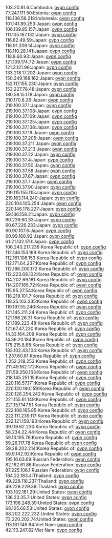 103.20.81.6:Cambodia: [ovpn config](vpn/103_20_81_6.ovpn)  
77.247.111.50:Estonia: [ovpn config](vpn/77_247_111_50.ovpn)  
118.136.56.218:Indonesia: [ovpn config](vpn/118_136_56_218.ovpn)  
101.141.89.253:Japan: [ovpn config](vpn/101_141_89_253.ovpn)  
106.139.85.157:Japan: [ovpn config](vpn/106_139_85_157.ovpn)  
111.105.167.132:Japan: [ovpn config](vpn/111_105_167_132.ovpn)  
116.82.49.59:Japan: [ovpn config](vpn/116_82_49_59.ovpn)  
116.91.208.14:Japan: [ovpn config](vpn/116_91_208_14.ovpn)  
118.110.28.141:Japan: [ovpn config](vpn/118_110_28_141.ovpn)  
118.8.60.93:Japan: [ovpn config](vpn/118_8_60_93.ovpn)  
121.109.174.72:Japan: [ovpn config](vpn/121_109_174_72.ovpn)  
121.3.121.96:Japan: [ovpn config](vpn/121_3_121_96.ovpn)  
133.218.17.202:Japan: [ovpn config](vpn/133_218_17_202.ovpn)  
150.249.168.162:Japan: [ovpn config](vpn/150_249_168_162.ovpn)  
152.117.155.230:Japan: [ovpn config](vpn/152_117_155_230.ovpn)  
153.227.78.48:Japan: [ovpn config](vpn/153_227_78_48.ovpn)  
180.58.15.178:Japan: [ovpn config](vpn/180_58_15_178.ovpn)  
210.170.8.26:Japan: [ovpn config](vpn/210_170_8_26.ovpn)  
219.100.37.1:Japan: [ovpn config](vpn/219_100_37_1.ovpn)  
219.100.37.108:Japan: [ovpn config](vpn/219_100_37_108.ovpn)  
219.100.37.109:Japan: [ovpn config](vpn/219_100_37_109.ovpn)  
219.100.37.125:Japan: [ovpn config](vpn/219_100_37_125.ovpn)  
219.100.37.138:Japan: [ovpn config](vpn/219_100_37_138.ovpn)  
219.100.37.19:Japan: [ovpn config](vpn/219_100_37_19.ovpn)  
219.100.37.205:Japan: [ovpn config](vpn/219_100_37_205.ovpn)  
219.100.37.211:Japan: [ovpn config](vpn/219_100_37_211.ovpn)  
219.100.37.213:Japan: [ovpn config](vpn/219_100_37_213.ovpn)  
219.100.37.22:Japan: [ovpn config](vpn/219_100_37_22.ovpn)  
219.100.37.4:Japan: [ovpn config](vpn/219_100_37_4.ovpn)  
219.100.37.50:Japan: [ovpn config](vpn/219_100_37_50.ovpn)  
219.100.37.58:Japan: [ovpn config](vpn/219_100_37_58.ovpn)  
219.100.37.67:Japan: [ovpn config](vpn/219_100_37_67.ovpn)  
219.100.37.7:Japan: [ovpn config](vpn/219_100_37_7.ovpn)  
219.100.37.90:Japan: [ovpn config](vpn/219_100_37_90.ovpn)  
219.115.155.115:Japan: [ovpn config](vpn/219_115_155_115.ovpn)  
219.163.114.240:Japan: [ovpn config](vpn/219_163_114_240.ovpn)  
220.104.105.254:Japan: [ovpn config](vpn/220_104_105_254.ovpn)  
220.146.178.227:Japan: [ovpn config](vpn/220_146_178_227.ovpn)  
59.136.158.21:Japan: [ovpn config](vpn/59_136_158_21.ovpn)  
60.239.60.33:Japan: [ovpn config](vpn/60_239_60_33.ovpn)  
60.67.226.233:Japan: [ovpn config](vpn/60_67_226_233.ovpn)  
60.90.107.6:Japan: [ovpn config](vpn/60_90_107_6.ovpn)  
60.99.168.92:Japan: [ovpn config](vpn/60_99_168_92.ovpn)  
61.21.132.170:Japan: [ovpn config](vpn/61_21_132_170.ovpn)  
106.243.217.236:Korea Republic of: [ovpn config](vpn/106_243_217_236.ovpn)  
112.146.153.169:Korea Republic of: [ovpn config](vpn/112_146_153_169.ovpn)  
112.161.108.153:Korea Republic of: [ovpn config](vpn/112_161_108_153.ovpn)  
112.171.64.237:Korea Republic of: [ovpn config](vpn/112_171_64_237.ovpn)  
112.186.200.172:Korea Republic of: [ovpn config](vpn/112_186_200_172.ovpn)  
112.223.68.102:Korea Republic of: [ovpn config](vpn/112_223_68_102.ovpn)  
114.202.69.181:Korea Republic of: [ovpn config](vpn/114_202_69_181.ovpn)  
114.207.165.72:Korea Republic of: [ovpn config](vpn/114_207_165_72.ovpn)  
115.95.27.54:Korea Republic of: [ovpn config](vpn/115_95_27_54.ovpn)  
118.219.101.7:Korea Republic of: [ovpn config](vpn/118_219_101_7.ovpn)  
118.35.103.235:Korea Republic of: [ovpn config](vpn/118_35_103_235.ovpn)  
119.197.55.246:Korea Republic of: [ovpn config](vpn/119_197_55_246.ovpn)  
121.145.211.24:Korea Republic of: [ovpn config](vpn/121_145_211_24.ovpn)  
121.166.26.31:Korea Republic of: [ovpn config](vpn/121_166_26_31.ovpn)  
121.189.223.48:Korea Republic of: [ovpn config](vpn/121_189_223_48.ovpn)  
121.67.47.230:Korea Republic of: [ovpn config](vpn/121_67_47_230.ovpn)  
14.33.164.209:Korea Republic of: [ovpn config](vpn/14_33_164_209.ovpn)  
14.36.20.184:Korea Republic of: [ovpn config](vpn/14_36_20_184.ovpn)  
175.215.8.68:Korea Republic of: [ovpn config](vpn/175_215_8_68.ovpn)  
183.102.43.104:Korea Republic of: [ovpn config](vpn/183_102_43_104.ovpn)  
1.237.60.81:Korea Republic of: [ovpn config](vpn/1_237_60_81.ovpn)  
1.252.218.253:Korea Republic of: [ovpn config](vpn/1_252_218_253.ovpn)  
211.49.162.172:Korea Republic of: [ovpn config](vpn/211_49_162_172.ovpn)  
211.59.250.163:Korea Republic of: [ovpn config](vpn/211_59_250_163.ovpn)  
218.145.251.15:Korea Republic of: [ovpn config](vpn/218_145_251_15.ovpn)  
220.116.57.171:Korea Republic of: [ovpn config](vpn/220_116_57_171.ovpn)  
220.120.190.159:Korea Republic of: [ovpn config](vpn/220_120_190_159.ovpn)  
220.126.254.242:Korea Republic of: [ovpn config](vpn/220_126_254_242.ovpn)  
221.155.61.149:Korea Republic of: [ovpn config](vpn/221_155_61_149.ovpn)  
221.157.147.51:Korea Republic of: [ovpn config](vpn/221_157_147_51.ovpn)  
222.108.165.85:Korea Republic of: [ovpn config](vpn/222_108_165_85.ovpn)  
222.111.239.117:Korea Republic of: [ovpn config](vpn/222_111_239_117.ovpn)  
222.121.158.193:Korea Republic of: [ovpn config](vpn/222_121_158_193.ovpn)  
39.119.62.230:Korea Republic of: [ovpn config](vpn/39_119_62_230.ovpn)  
58.234.22.44:Korea Republic of: [ovpn config](vpn/58_234_22_44.ovpn)  
59.13.195.76:Korea Republic of: [ovpn config](vpn/59_13_195_76.ovpn)  
59.26.117.78:Korea Republic of: [ovpn config](vpn/59_26_117_78.ovpn)  
59.28.202.214:Korea Republic of: [ovpn config](vpn/59_28_202_214.ovpn)  
59.9.142.92:Korea Republic of: [ovpn config](vpn/59_9_142_92.ovpn)  
195.16.63.69:Russian Federation: [ovpn config](vpn/195_16_63_69.ovpn)  
82.162.61.86:Russian Federation: [ovpn config](vpn/82_162_61_86.ovpn)  
87.225.106.1:Russian Federation: [ovpn config](vpn/87_225_106_1.ovpn)  
184.22.183.4:Thailand: [ovpn config](vpn/184_22_183_4.ovpn)  
49.228.118.237:Thailand: [ovpn config](vpn/49_228_118_237.ovpn)  
49.228.229.39:Thailand: [ovpn config](vpn/49_228_229_39.ovpn)  
103.102.161.29:United States: [ovpn config](vpn/103_102_161_29.ovpn)  
136.23.35.7:United States: [ovpn config](vpn/136_23_35_7.ovpn)  
173.198.248.39:United States: [ovpn config](vpn/173_198_248_39.ovpn)  
68.105.66.53:United States: [ovpn config](vpn/68_105_66_53.ovpn)  
68.202.222.232:United States: [ovpn config](vpn/68_202_222_232.ovpn)  
73.220.202.74:United States: [ovpn config](vpn/73_220_202_74.ovpn)  
113.161.149.84:Viet Nam: [ovpn config](vpn/113_161_149_84.ovpn)  
42.113.247.82:Viet Nam: [ovpn config](vpn/42_113_247_82.ovpn)  
